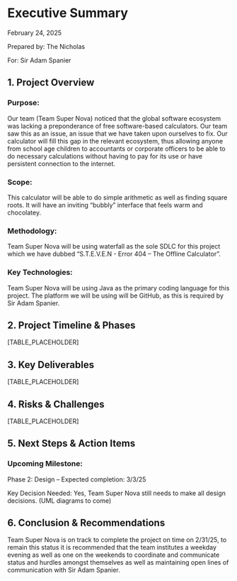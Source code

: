 # Executive Summary
February 24, 2025

Prepared by: The Nicholas

For: Sir Adam Spanier

## 1. Project Overview

### Purpose: 

Our team (Team Super Nova) noticed that the global software ecosystem was lacking a preponderance of free software-based calculators.  Our team saw this as an issue, an issue that we have taken upon ourselves to fix.  Our calculator will fill this gap in the relevant ecosystem, thus allowing anyone from school age children to accountants or corporate officers to be able to do necessary calculations without having to pay for its use or have persistent connection to the internet.

### Scope:
This calculator will be able to do simple arithmetic as well as finding square roots.  It will have an inviting “bubbly” interface that feels warm and chocolatey.

### Methodology:
Team Super Nova will be using waterfall as the sole SDLC for this project which we have dubbed “S.T.E.V.E.N - Error 404 – The Offline Calculator”.

### Key Technologies:
Team Super Nova will be using Java as the primary coding language for this project.  The platform we will be using will be GitHub, as this is required by Sir Adam Spanier.

## 2. Project Timeline & Phases
[TABLE_PLACEHOLDER]

## 3. Key Deliverables
[TABLE_PLACEHOLDER]

## 4. Risks & Challenges
[TABLE_PLACEHOLDER]

## 5. Next Steps & Action Items

### Upcoming Milestone:
Phase 2: Design – Expected completion: 3/3/25

Key Decision Needed: Yes, Team Super Nova still needs to make all design decisions. (UML diagrams to come)



## 6. Conclusion & Recommendations

Team Super Nova is on track to complete the project on time on 2/31/25, to remain this status it is recommended that the team institutes a weekday evening as well as one on the weekends to coordinate and communicate status and hurdles amongst themselves as well as maintaining open lines of communication with Sir Adam Spanier.
